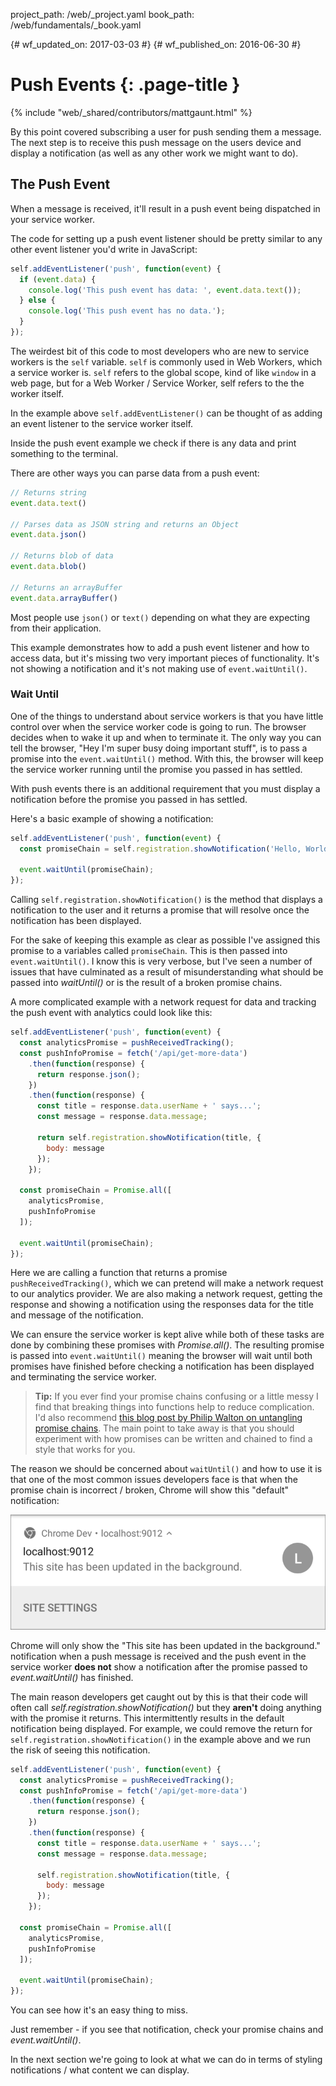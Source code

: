 project_path: /web/_project.yaml
book_path: /web/fundamentals/_book.yaml

{# wf_updated_on: 2017-03-03 #}
{# wf_published_on: 2016-06-30 #}

# Push Events {: .page-title }

{% include "web/_shared/contributors/mattgaunt.html" %}



By this point covered subscribing a user for push sending them a message. The next step is to
 receive this push message on the users device and display a notification (as well as any other
 work we might want to do).

## The Push Event

When a message is received, it'll result in a push event being dispatched in your service worker.

The code for setting up a push event listener should be pretty similar to any other event
 listener you'd write in JavaScript:

``` javascript
self.addEventListener('push', function(event) {
  if (event.data) {
    console.log('This push event has data: ', event.data.text());
  } else {
    console.log('This push event has no data.');
  }
});
```

The weirdest bit of this code to most developers who are new to service workers is the `self`
 variable. `self` is commonly used in Web Workers, which a service worker is. `self` refers to
 the global scope, kind of like `window` in a web page, but for a Web Worker / Service Worker,
 self refers to the the worker itself.

In the example above `self.addEventListener()` can be thought of as adding an event listener to
 the service worker itself.

Inside the push event example we check if there is any data and print something to the terminal.

There are other ways you can parse data from a push event:

```javascript
// Returns string
event.data.text()

// Parses data as JSON string and returns an Object
event.data.json()

// Returns blob of data
event.data.blob()

// Returns an arrayBuffer
event.data.arrayBuffer()
```

Most people use `json()` or `text()` depending on what they are expecting from their application.

This example demonstrates how to add a push event listener and how to access data, but it's
 missing two very important pieces of functionality. It's not showing a notification and it's
 not making use of `event.waitUntil()`.

### Wait Until

One of the things to understand about service workers is that you have little control over when
 the service worker code is going to run. The browser decides when to wake it up and when to
 terminate it. The only way you can tell the browser, "Hey I'm super busy doing important
 stuff", is to pass a promise into the `event.waitUntil()` method. With this, the browser will
 keep the service worker running until the promise you passed in has settled.

With push events there is an additional requirement that you must display a notification before
 the promise you passed in has settled.

Here's a basic example of showing a notification:

``` javascript
self.addEventListener('push', function(event) {
  const promiseChain = self.registration.showNotification('Hello, World.');
  
  event.waitUntil(promiseChain);
});
```

Calling `self.registration.showNotification()` is the method that displays a notification to
 the user and it returns a promise that will resolve once the notification has been displayed.

For the sake of keeping this example as clear as possible I've assigned this promise to a
 variables called `promiseChain`. This is then passed into `event.waitUntil()`. I know this is
 very verbose, but I've seen a number of issues that have culminated as a result of
 misunderstanding what should be passed into *waitUntil()* or is the result of a broken promise
 chains.

A more complicated example with a network request for data and tracking the push event with
 analytics could look like this:

``` javascript
self.addEventListener('push', function(event) {
  const analyticsPromise = pushReceivedTracking();
  const pushInfoPromise = fetch('/api/get-more-data')
    .then(function(response) {
      return response.json();
    })
    .then(function(response) {
      const title = response.data.userName + ' says...';
      const message = response.data.message;

      return self.registration.showNotification(title, {
        body: message
      });
    });

  const promiseChain = Promise.all([
    analyticsPromise,
    pushInfoPromise
  ]);

  event.waitUntil(promiseChain);
});
```

Here we are calling a function that returns a promise `pushReceivedTracking()`, which we can
 pretend will make a network request to our analytics provider.
We are also making a network request, getting the response and showing a
notification using the responses data for the title and message of the notification.

We can ensure the service worker is kept alive while both of these tasks are done by combining
 these promises with *Promise.all()*. The resulting promise is passed into `event.waitUntil()`
 meaning the browser will wait until both promises have finished before checking a notification
 has been displayed and terminating the service worker.

> **Tip:** If you ever find your promise chains confusing or a little messy
> I find that breaking things into functions help to reduce complication.
> I'd also recommend
> [this blog post by Philip Walton on untangling promise
 chains](https://philipwalton.com/articles/untangling-deeply-nested-promise-chains/).
> The main point to take away is that you should experiment with how promises can be written
 and chained to find a style that works for you.

The reason we should be concerned about `waitUntil()` and how to use it is that one of the most
 common issues developers face is that when the promise chain is incorrect / broken, Chrome
 will show this "default" notification:

![An Image of the default notification in Chrome](./images/default-notification-mobile.png)

Chrome will only show the "This site has been updated in the background." notification when a
 push message is received and the push event in the service worker **does not** show a
 notification after the promise passed to *event.waitUntil()* has finished.

The main reason developers get caught out by this is that their code will
often call *self.registration.showNotification()* but they **aren't** doing
anything with the promise it returns. This intermittently results in the default notification
 being displayed. For example, we could remove the return for
 `self.registration.showNotification()` in the example above and we run the risk of seeing this
 notification.

```javascript
self.addEventListener('push', function(event) {
  const analyticsPromise = pushReceivedTracking();
  const pushInfoPromise = fetch('/api/get-more-data')
    .then(function(response) {
      return response.json();
    })
    .then(function(response) {
      const title = response.data.userName + ' says...';
      const message = response.data.message;

      self.registration.showNotification(title, {
        body: message
      });
    });

  const promiseChain = Promise.all([
    analyticsPromise,
    pushInfoPromise
  ]);

  event.waitUntil(promiseChain);
});
```

You can see how it's an easy thing to miss.

Just remember - if you see that notification, check your promise chains and *event.waitUntil()*.

In the next section we're going to look at what we can do in terms of styling notifications /
 what content we can display.
